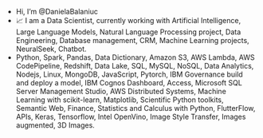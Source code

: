 - Hi, I’m @DanielaBalaniuc
- 📈 I am a Data Scientist, currently working with Artificial Intelligence, Large Language Models, Natural Language Processing project, Data Engineering, Database management, CRM, Machine Learning projects, NeuralSeek, Chatbot. 
- Python, Spark, Pandas, Data Dictionary, Amazon S3, AWS Lambda, AWS CodePipeline, Redshift, Data Lake, SQL, MySQL, NoSQL, Data Analytics, Nodejs, Linux, MongoDB, JavaScript, Pytorch, IBM Governance build and deploy a model, IBM Cognos Dashboard, Access, Microsoft SQL Server Management Studio, AWS Distributed Systems, Machine Learning with scikit-learn, Matplotlib, Scientific Python toolkits, Semantic Web, Finance, Statistics and Calculus with Python, FlutterFlow, APIs, Keras, Tensorflow, Intel OpenVino, Image Style Transfer, Images augmented, 3D Images.


<!---
DanielaBalaniuc/DanielaBalaniuc is a ✨ special ✨ repository because its `README.md` (this file) appears on your GitHub profile.
You can click the Preview link to take a look at your changes.
--->
